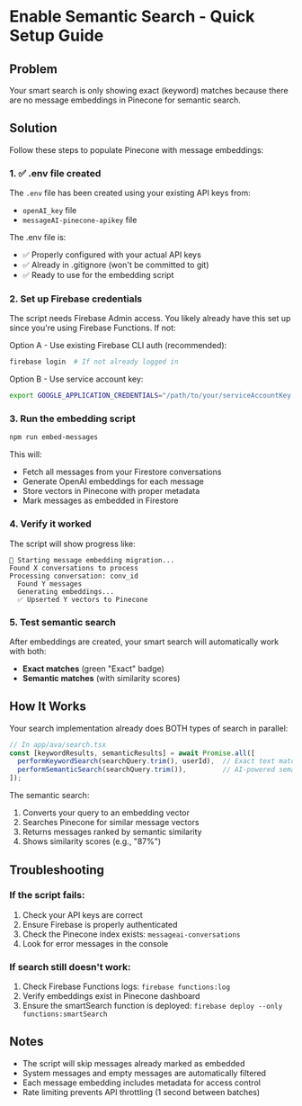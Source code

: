 # Enable Semantic Search - Quick Setup Guide

## Problem
Your smart search is only showing exact (keyword) matches because there are no message embeddings in Pinecone for semantic search.

## Solution
Follow these steps to populate Pinecone with message embeddings:

### 1. ✅ .env file created
The `.env` file has been created using your existing API keys from:
- `openAI_key` file
- `messageAI-pinecone-apikey` file

The .env file is:
- ✅ Properly configured with your actual API keys
- ✅ Already in .gitignore (won't be committed to git)
- ✅ Ready to use for the embedding script

### 2. Set up Firebase credentials
The script needs Firebase Admin access. You likely already have this set up since you're using Firebase Functions. If not:

Option A - Use existing Firebase CLI auth (recommended):
```bash
firebase login  # If not already logged in
```

Option B - Use service account key:
```bash
export GOOGLE_APPLICATION_CREDENTIALS="/path/to/your/serviceAccountKey.json"
```

### 3. Run the embedding script
```bash
npm run embed-messages
```

This will:
- Fetch all messages from your Firestore conversations
- Generate OpenAI embeddings for each message
- Store vectors in Pinecone with proper metadata
- Mark messages as embedded in Firestore

### 4. Verify it worked
The script will show progress like:
```
🚀 Starting message embedding migration...
Found X conversations to process
Processing conversation: conv_id
  Found Y messages
  Generating embeddings...
  ✅ Upserted Y vectors to Pinecone
```

### 5. Test semantic search
After embeddings are created, your smart search will automatically work with both:
- **Exact matches** (green "Exact" badge)
- **Semantic matches** (with similarity scores)

## How It Works

Your search implementation already does BOTH types of search in parallel:

```typescript
// In app/ava/search.tsx
const [keywordResults, semanticResults] = await Promise.all([
  performKeywordSearch(searchQuery.trim(), userId),  // Exact text matches
  performSemanticSearch(searchQuery.trim()),         // AI-powered semantic search
]);
```

The semantic search:
1. Converts your query to an embedding vector
2. Searches Pinecone for similar message vectors
3. Returns messages ranked by semantic similarity
4. Shows similarity scores (e.g., "87%")

## Troubleshooting

### If the script fails:
1. Check your API keys are correct
2. Ensure Firebase is properly authenticated
3. Check the Pinecone index exists: `messageai-conversations`
4. Look for error messages in the console

### If search still doesn't work:
1. Check Firebase Functions logs: `firebase functions:log`
2. Verify embeddings exist in Pinecone dashboard
3. Ensure the smartSearch function is deployed: `firebase deploy --only functions:smartSearch`

## Notes
- The script will skip messages already marked as embedded
- System messages and empty messages are automatically filtered
- Each message embedding includes metadata for access control
- Rate limiting prevents API throttling (1 second between batches)
